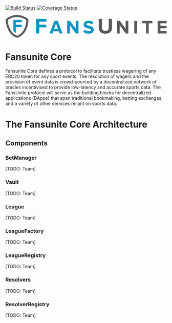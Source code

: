 [![Build Status](https://travis-ci.com/FansUnite12/fansunite-core.svg?token=krNWH89TcqzcfjSS8hte&branch=master)](https://travis-ci.com/FansUnite12/fansunite-core)
[![Coverage Status](https://coveralls.io/repos/github/FansUnite12/fansunite-core/badge.svg?branch=master&t=sjBCiQ)](https://coveralls.io/github/FansUnite12/fansunite-core?branch=master)

![Fansunite logo](fansunite.png)

# Fansunite Core

Fansunite Core defines a protocol to facilitate trustless wagering of any ERC20 token for any sport events. The resolution of wagers and the provision of event data is crowd-sourced by a decentralized network of oracles incentivised to provide low-latency and accurate sports data. The FansUnite protocol will serve as the building blocks for decentralized applications (DApps) that span traditional bookmaking, betting exchanges, and a variety of other services reliant on sports data.

# The Fansunite Core Architecture

## Components

### BetManager
[TODO: Team]

### Vault
[TODO: Team]

### League
[TODO: Team]

### LeagueFactory
[TODO: Team]

### LeagueRegistry
[TODO: Team]

### Resolvers
[TODO: Team]

### ResolverRegistry
[TODO: Team]

